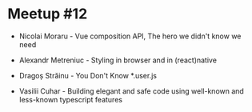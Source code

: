 # Meetup #12

- Nicolai Moraru - Vue composition API, The hero we didn't know we need

- Alexandr Metreniuc - Styling in browser and in (react)native

- Dragoș Străinu - You Don't Know *.user.js

- Vasilii Cuhar - Building elegant and safe code using well-known and less-known typescript features